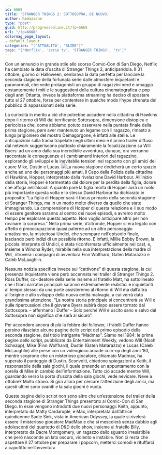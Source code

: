 ```yaml
---
id: 6668
title: 'STRANGER THINGS 2: SOTTOSOPRA, DI NUOVO.'
author: Redazione
type: "post"
guid: http://progressonline.it/?p=6668
url: "/?p=6668"
colormag_page_layout:
- default_layout
categories: "['ATTUALITÀ', 'SLIDE']"
tags: "['Netflix', 'serie tv', 'STRANGER THINGS', 'tv']"
---
```


Con un annuncio in grande stile allo scorso Comic-Con di San Diego, Netflix ha cambiato la data d’uscita di Stranger Things 2, anticipandola. Il 31 ottobre, giorno di Halloween, sembrava la data perfetta per lanciare la seconda stagione della fortunata serie dalle atmosfere inquietanti e paranormali, che vede protagonisti un gruppo di ragazzini nerd e omaggia costantemente i miti e le suggestioni della cultura cinematografica e pop degli anni Ottanta, invece la piattaforma streaming ha deciso di spostare tutto al 27 ottobre, forse per contentere in qualche modo l’hype sfrenata del pubblico di appassionati della serie.

La curiosità in merito a ciò che potrebbe accadere nella cittadina di Hawkins dopo il ritorno di Will dal terrificante Sottosopra, dimensione distopica e pericolosa che, come abbiamo potuto osservare nella puntata finale della prima stagione, pare aver mantenuto un legame con il ragazzo, rimasto a lungo prigioniero del mostro Demagorgone, è infatti alle stelle. Le anticipazioni sulla trama trapelate negli ultimi mesi e il primo trailer diffuso dal network suggeriscono piuttosto chiaramente la focalizzazione su Will Byers: ad un anno dalla sua incredibile avventura, dunque, ora verranno raccontate le conseguenze e i cambiamenti interiori del ragazzino, esplorando gli sviluppi e le inevitabile tensioni nel rapporto con gli amici del cuore Mike, Dustin e Lucas. ![](https://progressonline.it/wp-content/uploads/2017/10/Stranger-300x168.jpg)La nuova stagione dedicherà un certo spazio anche ad uno dei personaggi più amati, il Capo della Polizia della cittadina di Hawkins, Hopper, interpretato dalla rivelazione David Harbour. All’inizio della storia, Hopper è tormentato dal dolore per la perdita della figlia, dolore che affoga nell’alcool. A quanto pare la figlia morta di Hopper avrà un ruolo più importante questa volta e lo stesso David Harbour ha dichiarato in proposito: “La figlia di Hopper sarà il focus primario della seconda stagione di Stranger Things, ma in un modo molto diverso da quello che state immaginando. La comprensione di Hopper di questa relazione e il suo modo di essere genitore saranno al centro dei nuovi episodi, e avremo molto tempo per esplorare questo aspetto. Non voglio anticipare altro per non rovinare la sorpresa.” Nella prima serie, d’altronde, Hopper si era legato con affetto e preoccupazione quasi paterne ad un altro personaggio amatissimo, la misteriosa Undici, che scompare nell’episodio finale, lasciando però indizi di un possibile ritorno. E infatti, Millie Bobby Brown, la piccola interprete di Undici, è stata riconfermata ufficialmente nel cast, e, insieme a Winona Ryder, mirabile nella sua interpretazione della madre di Will, ritroverà i compagni di avventura Finn Wolfhard, Gaten Matarazzo e Caleb McLaughlin.

Nessuna notizia specifica invece sul “cattivone” di questa stagione, la cui presenza inquietante viene però accennata nel trailer di Stranger Things 2. Ross Duffer, co-ideatore della serie insieme al fratello Matt, ha sottolineato che i filoni narrativi principali saranno estremamente realistici e inquietanti al tempo stesso: da una parte assisteremo al ritorno di Will ma dall’altra all’origine e allo sviluppo della nuova entità malvagia, a cui verrà data grandissima attenzione. “La nostra storia principale si concentrerà su Will e sulle ripercussioni che il giovane Byers subirà dopo essere tornato dal Sottosopra. – affermano i Duffer – Solo perché Will è uscito sano e salvo dal Sottosopra non significa che sarà al sicuro”.

Per accendere ancora di più la febbre dei follower, i fratelli Duffer hanno persino rilasciato alcune pagine dello script del primo episodio della seconda stagione, dal titolo intrigante “Madmax”. Siamo nel 1984: le prime pagine dello script, pubblicate da Entertainment Weekly, vedono Will (Noah Schnapp), Mike (Finn Wolfhard), Dustin (Gaten Matarazzo) e Lucas (Caleb McLaughlin) alle prese con un videogioco arcade coin-op degli anni ’80, mentre scoprono che un misterioso giocatore, chiamato Madmax, ha superato il punteggio di Dustin. Sconvolti, chiedono spiegazioni a Keith, il responsabile della sala giochi, il quale pretende un appuntamento con la sorella di Mike in cambio dell’informazione. Tutto ciò accade mentre Will, guardando verso la porta d’uscita della sala giochi, vede nevicare. Neve a ottobre? Molto strano. Si gira allora per cercare l’attenzione degli amici, ma questi ultimi sono svaniti e la sala giochi è vuota.

Queste pagine dello script non sono altro che un’estensione del trailer della seconda stagione di Stranger Things presentato al Comic-Con di San Diego. In esse vengono introdotti due nuovi personaggi: Keith, appunto, interpretato da Matty Cardarople, e Max, interpretata dall’attrice quindicenne Sadie Sink, vista in American Odyssey, la quale si rivelerà essere il misterioso giocatore MadMax e che si mescolerà senza dubbio agli adolescenti del quartetto di D&amp;D dello show, insieme al fratello Billy, interpretato da Dacre Montgomery, un ragazzo dallo sguardo irresistibile che però nasconde un lato oscuro, violento e instabile. Non ci resta che aspettare il 27 ottobre per preparare i popcorn, metterci comodi e rituffarci a capofitto nell’avventura.